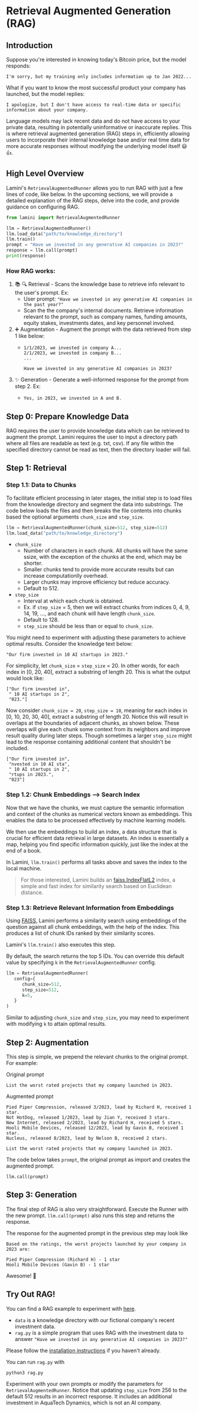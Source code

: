 # Retrieval Augmented Generation (RAG)

## Introduction

Suppose you're interested in knowing today's Bitcoin price, but the model responds:
```
I'm sorry, but my training only includes information up to Jan 2022...
```

What if you want to know the most successful product your company has launched, but the model replies:
```
I apologize, but I don't have access to real-time data or specific information about your company.
```

Language models may lack recent data and do not have access to your
private data, resulting in potentially uninformative or inaccurate replies.
This is where retrieval augmented generation (RAG) steps in, efficiently allowing users to
incorporate their internal knowledge base and/or real time data
for more accurate responses without modifying the
underlying model itself :smiley: :thumbsup:.

## High Level Overview
Lamini's `RetrievalAugmentedRunner` allows you to run RAG with just a few lines of code,
like below.
In the upcoming sections, we will provide a detailed  explanation of the RAG steps, delve into the code, and provide guidance on configuring RAG.

```python
from lamini import RetrievalAugmentedRunner

llm = RetrievalAugmentedRunner()
llm.load_data("path/to/knowledge_directory")
llm.train()
prompt = "Have we invested in any generative AI companies in 2023?"
response = llm.call(prompt)
print(response)
```
### How RAG works:
1. :books: :mag: Retrieval - Scans the knowledge base to retrieve info relevant to the user's prompt. Ex: 
   - User prompt: `"Have we invested in any generative AI companies in the past year?"`
   - Scan the the company's internal documents. Retrieve information relevant to the prompt, such as company names, funding amounts, equity stakes, investments dates, and key personnel involved.
2. ➕ Augmentation - Augment the prompt with the data retrieved from step 1 like below:
   - ```
     1/1/2023, we invested in company A...
     2/1/2023, we invested in company B...
     ...

     Have we invested in any generative AI companies in 2023?
     ```
3. ✨ Generation - Generate a well-informed response for the prompt from step 2. Ex: 
   - ```
     Yes, in 2023, we invested in A and B.
     ```

## Step 0: Prepare Knowledge Data

RAG requires the user to provide knowledge data which can be retrieved to augment the prompt.
Lamini requires the user to input a directory path where all files are readable as text (e.g. txt, csv). If any file within the specified directory cannot be read as text, then the directory loader will fail.

## Step 1: Retrieval

### Step 1.1: Data to Chunks

To facilitate efficient processing in later stages, the initial step is to load files from the knowledge directory and segment the data into substrings.  The code below loads the files and
then breaks the file contents into chunks based the optional arguments `chunk_size` and `step_size`.

```python
llm = RetrievalAugmentedRunner(chunk_size=512, step_size=512)
llm.load_data("path/to/knowledge_directory")
```

* `chunk_size`
  - Number of characters in each chunk.  All chunks will have the same ssize, with the exception of the chunks at the end, which may be shorter.
  - Smaller chunks tend to provide more accurate results but can increase computationlly overhead.
  - Larger chunks may improve efficiency but reduce accuracy.
  - Default to 512.
* `step_size`
  - Interval at which each chunk is obtained.
  - Ex. if `step_size` = 5, then we will extract chunks from indices 0, 4, 9, 14, 19, ..., and each chunk will have length `chunk_size`.
  - Default to 128.
  - `step_size` should be less than or equal to `chunk_size`.

You might need to experiment with adjusting these parameters to achieve optimal results.
Consider the knowledge text below:
```
"Our firm invested in 10 AI startups in 2023."
```
For simplicity, let `chunk_size` = `step_size` = 20.
In other words, for each index in [0, 20, 40], extract a substring of length 20.
This is what the output would look like:
```
["Our firm invested in",
 " 10 AI startups in 2",
 "023."]
```

Now consider `chunk_size = 20`, `step_size = 10`, meaning
for each index in [0, 10, 20, 30, 40], extract a substring of length 20.
Notice this will result in overlaps at the boundaries of adjacent chunks, as shown below.
These overlaps will give each chunk some context from its neighbors and improve result quality during later steps. Though sometimes a larger `step_size` might lead to the response containing additional content that shouldn't be included.

```
["Our firm invested in",
 "nvested in 10 AI sta",
 " 10 AI startups in 2",
 "rtups in 2023.",
 "023"]
```

### Step 1.2: Chunk Embeddings --> Search Index

Now that we have the chunks, we must capture the semantic information
and context of the chunks
as numerical vectors known as embeddings.
This enables the data to be processed effectively by machine learning models.

We then use the embeddings to build an index, a data structure that is crucial for
efficient data retrieval in large datasets.  An index is essentially a map, helping you
find specific information quickly, just like the index at the end of a book.


In Lamini, `llm.train()` performs all tasks above and saves the index to the local machine.

> For those interested, Lamini builds an [faiss.IndexFlatL2](https://github.com/facebookresearch/faiss) index, a
simple and fast index for similarity search based on Euclidean distance.

### Step 1.3: Retrieve Relevant Information from Embeddings

Using [FAISS](https://github.com/facebookresearch/faiss),
Lamini performs a similarity search using embeddings of the question
against all chunk embeddings, with the help of the index.
This produces a list of chunk IDs ranked by their similarity scores.

Lamini's `llm.train()` also executes this step.

By default, the search returns the top 5 IDs.  You can override this
default value by specifying `k` in the `RetrievalAugmentedRunner` config.

```python
llm = RetrievalAugmentedRunner(
   config={
      chunk_size=512,
      step_size=512,
      k=5,
   }
)
```

Similar to adjusting `chunk_size` and `step_size`, you may need to experiment with modifying `k` to attain optimal results.

## Step 2: Augmentation

This step is simple, we prepend the relevant chunks to the original prompt.
For example:

Original prompt
```
List the worst rated projects that my company launched in 2023.
```

Augmented prompt
```
Pied Piper Compression, released 3/2023, lead by Richard H, received 1 star.
Not HotDog, released 1/2023, lead by Jian Y, received 3 stars.
New Internet, released 2/2023, lead by Richard H, received 5 stars.
Hooli Mobile Devices, released 12/2023, lead by Gavin B, received 1 star.
Nucleus, released 8/2023, lead by Nelson B, received 2 stars.

List the worst rated projects that my company launched in 2023.
```

The code below takes `prompt`, the original prompt as import and creates the augmented prompt.
```
llm.call(prompt)
```

## Step 3: Generation

The final step of RAG is also very straightforward.
Execute the Runner with the new prompt.
`llm.call(prompt)` also runs this step and returns the response.

The response for the augmented prompt in the previous step may look like
```
Based on the ratings, the worst projects launched by your company in 2023 are:

Pied Piper Compression (Richard H) - 1 star
Hooli Mobile Devices (Gavin B) - 1 star
```

Awesome! :tada:

## Try Out RAG!

You can find a RAG example to experiment with [here](https://github.com/lamini-ai/sdk/tree/main/rag).
- `data` is a knowledge directory with our fictional company's
recent investment data.
- `rag.py` is a simple program that uses RAG with the investment data to answer
`"Have we invested in any generative AI companies in 2023?"`

Please follow the [installation instructions](https://github.com/lamini-ai/sdk?tab=readme-ov-file#installation-instructions) if you haven't already.

You can run `rag.py` with
```
python3 rag.py
```

Experiment with your own prompts or modify the parameters for
`RetrievalAugmentedRunner`.
Notice that updating `step_size` from 256 to the default 512 results in an incorrect response. It includes an additional investment in AquaTech Dynamics, which is not an AI company.
